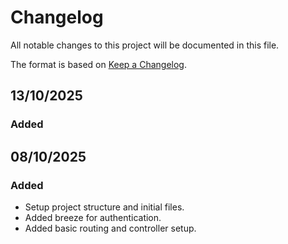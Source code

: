 # Changelog

All notable changes to this project will be documented in this file.

The format is based on [Keep a Changelog](https://keepachangelog.com/en/1.1.0/).

[//]: # (## Template)
[//]: # ()
[//]: # (### Added)
[//]: # (- item)
[//]: # (### Changed)
[//]: # (- item)
[//]: # (### Fixed)
[//]: # (- item)
[//]: # (### Removed)
[//]: # (- item)

## 13/10/2025
### Added

## 08/10/2025
### Added
- Setup project structure and initial files.
- Added breeze for authentication.
- Added basic routing and controller setup.
